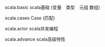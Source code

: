 scala.basic scala基础 (变量　类型　元组 数组)

scala.cases Case (匹配)

scala.actor scala并发编程

scala.advance scala高级特性
